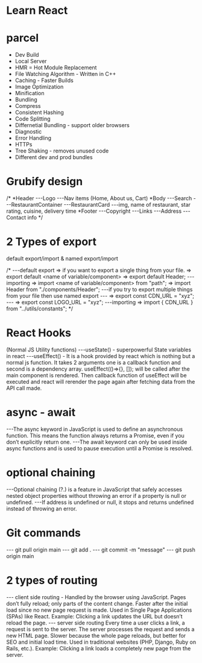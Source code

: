 # Learn React

# parcel
- Dev Build
- Local Server
- HMR = Hot Module Replacement
- File Watching Algorithm - Written in C++
- Caching - Faster Builds
- Image Optimization
- Minification
- Bundling
- Compress
- Consistent Hashing
- Code Splitting
- Differnetial Bundling - support older browsers
- Diagnostic
- Error Handling
- HTTPs
- Tree Shaking - removes unused code
- Different dev and prod bundles

# Grubify design

/*
*Header
---Logo
---Nav items (Home, About us, Cart)
*Body
---Search 
---RestaurantContainer
---RestaurantCard ---img, name of restaurant, star rating, cuisine, delivery time
*Footer
---Copyright
---Links
---Address
---Contact info
*/

# 2 Types of export

default export/import & named export/import

/*
---default export => if you want to export a single thing from your file. => export default <name of variable/component> => export default Header;
---importing => import <name of variable/component> from "path"; => import Header from "./components/Header";
---if you try to export multiple things from your file then use named export
--- => export const CDN_URL = "xyz"; 
--- => export const LOGO_URL = "xyz";
---importing => import { CDN_URL } from "../utils/constants";
*/

# React Hooks
(Normal JS Utility functions)
---useState() - superpowerful State variables in react
---useEffect() - It is a hook provided by react which is nothing but a normal js function. It takes 2 arguments one is a callback function and second is a dependency array. useEffect(()=>{}, []); will be called after the main component is rendered. Then callback function of useEffect will be executed and react will rerender the page again after fetching data from the API call made. 


# async - await
---The async keyword in JavaScript is used to define an asynchronous function. This means the function always returns a Promise, even if you don’t explicitly return one.
---The await keyword can only be used inside async functions and is used to pause execution until a Promise is resolved.

# optional chaining 
---Optional chaining (?.) is a feature in JavaScript that safely accesses nested object properties without throwing an error if a property is null or undefined.
---If address is undefined or null, it stops and returns undefined instead of throwing an error.

# Git commands
---  git pull origin main
---  git add .
---  git commit -m "message"
---  git push origin main

# 2 types of routing
--- client side routing - 
Handled by the browser using JavaScript.
Pages don’t fully reload; only parts of the content change.
Faster after the initial load since no new page request is made.
Used in Single Page Applications (SPAs) like React.
Example: Clicking a link updates the URL but doesn’t reload the page.
--- server side routing
Every time a user clicks a link, a request is sent to the server.
The server processes the request and sends a new HTML page.
Slower because the whole page reloads, but better for SEO and initial load time.
Used in traditional websites (PHP, Django, Ruby on Rails, etc.).
Example: Clicking a link loads a completely new page from the server.